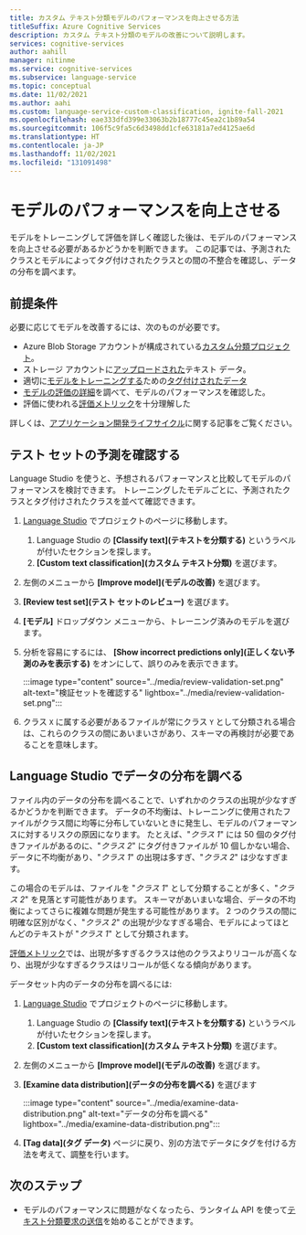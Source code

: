 ```yaml
---
title: カスタム テキスト分類モデルのパフォーマンスを向上させる方法
titleSuffix: Azure Cognitive Services
description: カスタム テキスト分類のモデルの改善について説明します。
services: cognitive-services
author: aahill
manager: nitinme
ms.service: cognitive-services
ms.subservice: language-service
ms.topic: conceptual
ms.date: 11/02/2021
ms.author: aahi
ms.custom: language-service-custom-classification, ignite-fall-2021
ms.openlocfilehash: eae333dfd399e33063b2b18777c45ea2c1b89a54
ms.sourcegitcommit: 106f5c9fa5c6d3498dd1cfe63181a7ed4125ae6d
ms.translationtype: HT
ms.contentlocale: ja-JP
ms.lasthandoff: 11/02/2021
ms.locfileid: "131091498"
---
```

# <a name="improve-model-performance"></a>モデルのパフォーマンスを向上させる

モデルをトレーニングして評価を詳しく確認した後は、モデルのパフォーマンスを向上させる必要があるかどうかを判断できます。 この記事では、予測されたクラスとモデルによってタグ付けされたクラスとの間の不整合を確認し、データの分布を調べます。

## <a name="prerequisites"></a>前提条件

必要に応じてモデルを改善するには、次のものが必要です。

* Azure Blob Storage アカウントが構成されている[カスタム分類プロジェクト](create-project.md)。 
* ストレージ アカウントに[アップロードされた](create-project.md#prepare-training-data)テキスト データ。
* 適切に[モデルをトレーニングする](train-model.md)ための[タグ付けされたデータ](tag-data.md)
* [モデルの評価の詳細](view-model-evaluation.md)を調べて、モデルのパフォーマンスを確認した。
* 評価に使われる[評価メトリック](../concepts/evaluation.md)を十分理解した

詳しくは、[アプリケーション開発ライフサイクル](../overview.md#application-development-lifecycle)に関する記事をご覧ください。

## <a name="review-test-set-predictions"></a>テスト セットの予測を確認する

Language Studio を使うと、予想されるパフォーマンスと比較してモデルのパフォーマンスを検討できます。 トレーニングしたモデルごとに、予測されたクラスとタグ付けされたクラスを並べて確認できます。

1. [Language Studio](https://aka.ms/languageStudio) でプロジェクトのページに移動します。
    1. Language Studio の **[Classify text]\(テキストを分類する\)** というラベルが付いたセクションを探します。
    2. **[Custom text classification]\(カスタム テキスト分類\)** を選びます。 

2. 左側のメニューから **[Improve model]\(モデルの改善\)** を選びます。

3. **[Review test set]\(テスト セットのレビュー\)** を選びます。

4. **[モデル]** ドロップダウン メニューから、トレーニング済みのモデルを選びます。

5. 分析を容易にするには、 **[Show incorrect predictions only]\(正しくない予測のみを表示する\)** をオンにして、誤りのみを表示できます。

    :::image type="content" source="../media/review-validation-set.png" alt-text="検証セットを確認する" lightbox="../media/review-validation-set.png":::

6. クラス `X` に属する必要があるファイルが常にクラス `Y` として分類される場合は、これらのクラスの間にあいまいさがあり、スキーマの再検討が必要であることを意味します。

## <a name="examine-data-distribution-from-language-studio"></a>Language Studio でデータの分布を調べる

ファイル内のデータの分布を調べることで、いずれかのクラスの出現が少なすぎるかどうかを判断できます。 データの不均衡は、トレーニングに使用されたファイルがクラス間に均等に分布していないときに発生し、モデルのパフォーマンスに対するリスクの原因になります。 たとえば、"*クラス 1*" には 50 個のタグ付きファイルがあるのに、"*クラス 2*" にタグ付きファイルが 10 個しかない場合、データに不均衡があり、"*クラス 1*" の出現は多すぎ、"*クラス 2*" は少なすぎます。 

この場合のモデルは、ファイルを "*クラス 1*" として分類することが多く、"*クラス 2*" を見落とす可能性があります。 スキーマがあいまいな場合、データの不均衡によってさらに複雑な問題が発生する可能性があります。 2 つのクラスの間に明確な区別がなく、"*クラス 2*" の出現が少なすぎる場合、モデルによってほとんどのテキストが "*クラス 1*" として分類されます。

[評価メトリック](../concepts/evaluation.md)では、出現が多すぎるクラスは他のクラスよりリコールが高くなり、出現が少なすぎるクラスはリコールが低くなる傾向があります。

データセット内のデータの分布を調べるには:

1. [Language Studio](https://aka.ms/languageStudio) でプロジェクトのページに移動します。
    1. Language Studio の **[Classify text]\(テキストを分類する\)** というラベルが付いたセクションを探します。
    2. **[Custom text classification]\(カスタム テキスト分類\)** を選びます。 

2. 左側のメニューから **[Improve model]\(モデルの改善\)** を選びます。

3. **[Examine data distribution]\(データの分布を調べる\)** を選びます

    :::image type="content" source="../media/examine-data-distribution.png" alt-text="データの分布を調べる" lightbox="../media/examine-data-distribution.png":::

4. **[Tag data]\(タグ データ\)** ページに戻り、別の方法でデータにタグを付ける方法を考えて、調整を行います。

## <a name="next-steps"></a>次のステップ

* モデルのパフォーマンスに問題がなくなったら、ランタイム API を使って[テキスト分類要求の送信](call-api.md)を始めることができます。
